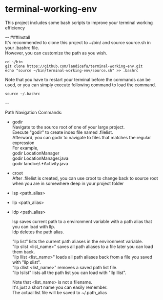 # terminal-working-env
This project includes some bash scripts to improve your terminal working efficiency

--
###Install <br/>
It's recommended to clone this project to ~/bin/ and source source.sh in your .bashrc file. <br/>
However, you can customize the path as you wish. <br/>

```  
cd ~/bin
git clone https://github.com/landicefu/terminal-working-env.git
echo "source ~/bin/terminal-working-env/source.sh" >> .bashrc
```
Note that you have to restart your terminal before the commands can be used, or you can simply execute following command to load the command.
```
source ~/.bashrc
```

--

Path Navigation Commands:
- godir <regex> <br/>
  Navigate to the source root of one of your large project. <br/>
  Execute "godir" to create index file named .filelist. <br/>
  Afterward, you can godir <regex> to navigate to files that matches the regular expression <br/>
  For example, <br/>
    godir LocationManager <br/>
    godir LocationManager.java <br/>
    godir landice/.*Activity.java <br/>
- croot <br/>
  After .filelist is created, you can use croot to change back to source root when you are in somewhere deep in your project folder

- lsp \<path_alias\>
- llp \<path_alias\>
- ldp \<path_alias\>

  lsp saves current path to a environment variable with a path alias that you can load with llp. <br/>
  ldp deletes the path alias.

  "llp list" lists the current path aliases in the environment variable. <br/>
  "llp slist <list_name>" saves all path aliases to a file later you can load them back. <br/>
  "llp llist <list_name>" loads all path aliases back from a file you saved with "llp slist". <br/>
  "llp dlist <list_name>" removes a saved path list file. <br/>
  "llp lslist" lists all the path list you can load with "llp llist". <br/>

  
  Note that <list_name> is not a filename. <br/>
  It's just a short name you can easily remember. <br/>
  The actual list file will be saved to ~/.path_alias
